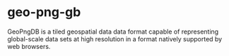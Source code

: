 # geo-png-gb
GeoPngDB is a tiled geospatial data data format capable of representing global-scale data sets at high resolution in a format natively supported by web browsers.
